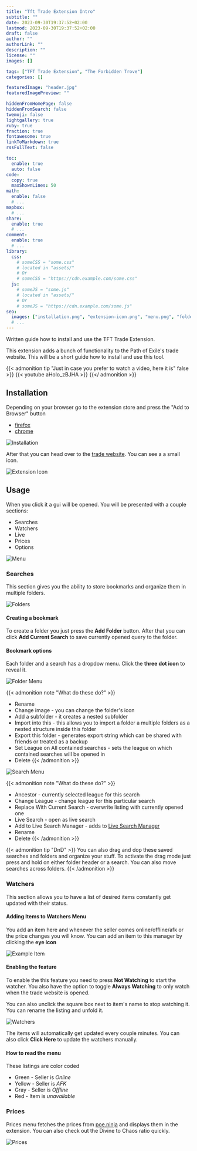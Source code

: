 ```yaml
---
title: "Tft Trade Extension Intro"
subtitle: ""
date: 2023-09-30T19:37:52+02:00
lastmod: 2023-09-30T19:37:52+02:00
draft: false
author: ""
authorLink: ""
description: ""
license: ""
images: []

tags: ["TFT Trade Extension", "The Forbidden Trove"]
categories: []

featuredImage: "header.jpg"
featuredImagePreview: ""

hiddenFromHomePage: false
hiddenFromSearch: false
twemoji: false
lightgallery: true
ruby: true
fraction: true
fontawesome: true
linkToMarkdown: true
rssFullText: false

toc:
  enable: true
  auto: false
code:
  copy: true
  maxShownLines: 50
math:
  enable: false
  # ...
mapbox:
  # ...
share:
  enable: true
  # ...
comment:
  enable: true
  # ...
library:
  css:
    # someCSS = "some.css"
    # located in "assets/"
    # Or
    # someCSS = "https://cdn.example.com/some.css"
  js:
    # someJS = "some.js"
    # located in "assets/"
    # Or
    # someJS = "https://cdn.example.com/some.js"
seo:
  images: ["installation.png", "extension-icon.png", "menu.png", "folder-example.png", "example-hh.png", "watchers.png"]
  # ...
---
```

Written guide how to install and use the TFT Trade Extension.

<!--more-->

This extension adds a bunch of functionality to the Path of Exile's trade website. This will be a short guide how to install and use this tool.

{{< admonition tip "Just in case you prefer to watch a video, here it is" false >}}
{{< youtube aHolo_zBJHA >}}
{{</ admonition >}}

## Installation

Depending on your browser go to the extension store and press the "Add to Browser" button
* [firefox](http://firefox.extension.tftrove.com)
* [chrome](http://chrome.extension.tftrove.com)

![Installation](installation.png "Installatoin")

After that you can head over to the [trade website](https://www.pathofexile.com/trade/search). You can see a a small icon.

![Extension Icon](extension-icon.png "Extension Icon")

## Usage
When you click it a gui will be opened. You will be presented with a couple sections:
* Searches
* Watchers
* Live
* Prices
* Options

![Menu](menu.png "Menu")


### Searches
This section gives you the ability to store bookmarks and organize them in multiple folders.

![Folders](folder-example.png "Folder Example")

#### Creating a bookmark
To create a folder you just press the **Add Folder** button. After that you can click **Add Current Search** to save currently opened query to the folder.


#### Bookmark options
Each folder and a search has a dropdow menu. Click the **three dot icon** to reveal it.

![Folder Menu](folder-menu.png "Folder Dropdown Menu")

{{< admonition note "What do these do?" >}}
* Rename
* Change image - you can change the folder's icon
* Add a subfolder - it creates a nested subfolder
* Import into this - this allows you to import a folder a multiple folders as a nested structure inside this folder
* Export this folder - generates export string which can be shared with friends or treated as a backup
* Set League on All contained searches - sets the league on which contained searches will be opened in
* Delete
{{< /admonition >}}


![Search Menu](search-menu.png "Search Dropdown Menu")

{{< admonition note "What do these do?" >}}
* Ancestor - currently selected league for this search
* Change League - change league for this particular search
* Replace With Current Search - overwrite listing with currently opened one
* Live Search - open as live search
* Add to Live Search Manager - adds to [Live Search Manager](#live-search-manager)
* Rename 
* Delete
{{< /admonition >}}

{{< admonition tip "DnD" >}}
You can also drag and dop these saved searches and folders and organize your stuff. 
To activate the drag mode just press and hold on either folder header or a search. You can also move searches across folders.
{{< /admonition >}}


### Watchers

This section allows you to have a list of desired items constantly get updated with their status. 

#### Adding Items to Watchers Menu
You add an item here and whenever the seller comes online/offline/afk or the price changes you will know. You can add an item to this manager by clicking the **eye icon** 

![Example Item](example-hh.png "Example HH Listing")

#### Enabling the feature
To enable the this feature you need to press **Not Watching** to start the watcher. You also have the option to toggle **Always Watching** to only watch when the trade website is opened.

You can also unclick the square box next to item's name to stop watching it. You can rename the listing and unfold it.

![Watchers](watchers.png "Example Watchers Menu")

The items will automatically get updated every couple minutes. You can also click **Click Here** to update the watchers manually.

#### How to read the menu
These listings are color coded
* Green - Seller is *Online*
* Yellow - Seller is *AFK*
* Gray - Seller is *Offline*
* Red - Item is *unavailable*


### Prices

Prices menu fetches the prices from [poe.ninja](https://poe.ninja) and displays them in the extension. You can also check out the Divine to Chaos ratio quickly. 

![Prices](prices.png "Prices Menu")
